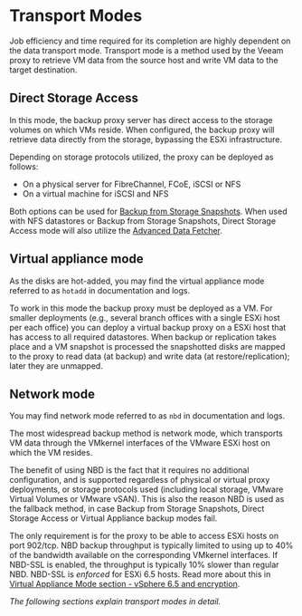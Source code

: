 # Transport Modes

Job efficiency and time required for its completion are highly dependent
on the data transport mode. Transport mode is a method used by the Veeam
proxy to retrieve VM data from the source host and write VM data to the
target destination.

## Direct Storage Access
In this mode, the backup proxy server has direct access to the storage volumes on
which VMs reside. When configured, the backup proxy will retrieve data directly from
the storage, bypassing the ESXi infrastructure.

Depending on storage protocols utilized, the proxy can be deployed as follows:

-   On a physical server for FibreChannel, FCoE, iSCSI or NFS
-   On a virtual machine for iSCSI and NFS

Both options can be used for [Backup from Storage Snapshots](./backup_from_storage_snapshots.md). When used with NFS
datastores or Backup from Storage Snapshots, Direct Storage Access mode will
also utilize the [Advanced Data Fetcher](./proxy_server_and_transport_modes.md#storage-optimizations).

## Virtual appliance mode

As the disks are hot-added, you may find the virtual appliance mode referred
to as `hotadd` in documentation and logs.

To work in this mode the backup proxy
must be deployed as a VM. For smaller deployments (e.g., several
branch offices with a single ESXi host per each office) you can
deploy a virtual backup proxy on a ESXi host that has access to all
required datastores. When backup or replication takes place and a VM
snapshot is processed the snapshotted disks are mapped to the proxy
to read data (at backup) and write data (at restore/replication);
later they are unmapped.

## Network mode

You may find network mode referred to as `nbd` in documentation and logs.

The most widespread backup method is network mode, which transports VM data through
the VMkernel interfaces of the VMware ESXi host on which the VM resides.

The benefit of using NBD is the fact that it requires no additional configuration,
and is supported regardless of physical or virtual proxy deployments, or storage
protocols used (including local storage, VMware Virtual Volumes or VMware vSAN). This is also the
reason NBD is used as the fallback method, in case Backup from Storage Snapshots,
Direct Storage Access or Virtual Appliance backup modes fail.

The only requirement is for the proxy to be able to access ESXi hosts on port
902/tcp. NBD backup throughput is typically limited to using up to 40% of the
bandwidth available on the corresponding VMkernel interfaces. If NBD-SSL is
enabled, the throughput is typically 10% slower than regular NBD. NBD-SSL is
_enforced_ for ESXi 6.5 hosts. Read more about this in
[Virtual Appliance Mode section - vSphere 6.5 and encryption](./virtual_appliance_mode.md#vsphere-65-and-encryption).

_The following sections explain transport modes in detail._
